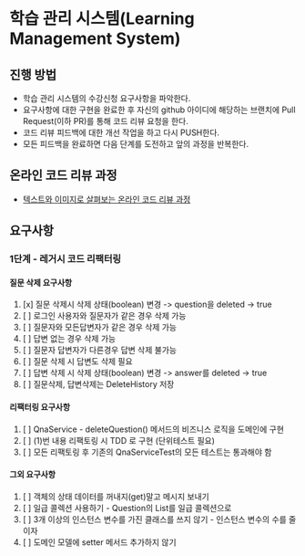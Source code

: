 # 학습 관리 시스템(Learning Management System)

## 진행 방법

* 학습 관리 시스템의 수강신청 요구사항을 파악한다.
* 요구사항에 대한 구현을 완료한 후 자신의 github 아이디에 해당하는 브랜치에 Pull Request(이하 PR)를 통해 코드 리뷰 요청을 한다.
* 코드 리뷰 피드백에 대한 개선 작업을 하고 다시 PUSH한다.
* 모든 피드백을 완료하면 다음 단계를 도전하고 앞의 과정을 반복한다.

## 온라인 코드 리뷰 과정

* [텍스트와 이미지로 살펴보는 온라인 코드 리뷰 과정](https://github.com/next-step/nextstep-docs/tree/master/codereview)

## 요구사항

### 1단계 - 레거시 코드 리팩터링

#### 질문 삭제 요구사항

1. [x] 질문 삭제시 삭제 상태(boolean) 변경 -> question을 deleted -> true
2. [ ] 로그인 사용자와 질문자가 같은 경우 삭제 가능
4. [ ] 질문자와 모든답변자가 같은 경우 삭제 가능
3. [ ] 답변 없는 경우 삭제 가능
7. [ ] 질문자 답변자가 다른경우 답변 삭제 불가능
5. [ ] 질문 삭제 시 답변도 삭제 필요
6. [ ] 답변 삭제 시 삭제 상태(boolean) 변경 -> answer를 deleted -> true
8. [ ] 질문삭제, 답변삭제는 DeleteHistory 저장

#### 리팩터링 요구사항

1. [ ] QnaService - deleteQuestion() 메서드의 비즈니스 로직을 도메인에 구현
2. [ ] (1)번 내용 리팩토링 시 TDD 로 구현 (단위테스트 필요)
3. [ ] 모든 리팩토링 후 기존의 QnaServiceTest의 모든 테스트는 통과해야 함

#### 그외 요구사항

1. [ ] 객체의 상태 데이터를 꺼내지(get)말고 메시지 보내기
2. [ ] 일급 콜렉션 사용하기 - Question의 List를 일급 콜렉션으로
3. [ ] 3개 이상의 인스턴스 변수를 가진 클래스를 쓰지 않기 - 인스턴스 변수의 수를 줄이자
4. [ ] 도메인 모델에 setter 메서드 추가하지 않기
